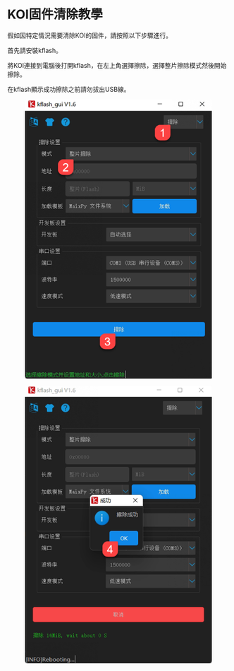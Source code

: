 # KOI固件清除教學

假如因特定情況需要清除KOI的固件，請按照以下步驟進行。

首先請安裝kflash。

將KOI連接到電腦後打開kflash，在左上角選擇擦除，選擇整片擦除模式然後開始擦除。

在kflash顯示成功擦除之前請勿拔出USB線。

<div>

<figure><img src="../../../.gitbook/assets/image (23).png" alt=""><figcaption></figcaption></figure>

 

<figure><img src="../../../.gitbook/assets/image (24).png" alt=""><figcaption></figcaption></figure>

</div>

